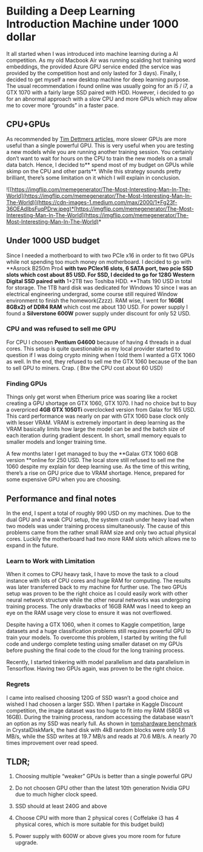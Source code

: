 
# Building a Deep Learning Introduction Machine under 1000 dollar

It all started when I was introduced into machine learning during a AI competition. As my old Macbook Air was running scalding hot training word embeddings, the provided Azure GPU service ended (the service was provided by the competition host and only lasted for 3 days). Finally, I decided to get myself a new desktop machine for deep learning purpose. The usual recommendation i found online was usually going for an i5 / i7, a GTX 1070 with a fairly large SSD paired with HDD. However, i decided to go for an abnormal approach with a slow CPU and more GPUs which may allow me to cover more “grounds” in a faster pace.

## **CPU+GPUs**

As recommended by [Tim Dettmers articles](http://timdettmers.com/2017/04/09/which-gpu-for-deep-learning/), more slower GPUs are more useful than a single powerful GPU. This is very useful when you are testing a new models while you are running another training session. You certainly don’t want to wait for hours on the CPU to train the new models on a small data batch. Hence, I decided to** spend most of my budget on GPUs while skimp on the CPU and other parts**. While this strategy sounds pretty brilliant, there’s some limitation on it which I will explain in conclusion.

![[https://imgflip.com/memegenerator/The-Most-Interesting-Man-In-The-World](https://imgflip.com/memegenerator/The-Most-Interesting-Man-In-The-World)](https://cdn-images-1.medium.com/max/2000/1*Fg23f-36OEAdIbsFuqPDrw.jpeg)*[https://imgflip.com/memegenerator/The-Most-Interesting-Man-In-The-World](https://imgflip.com/memegenerator/The-Most-Interesting-Man-In-The-World)*

## Under 1000 USD budget

Since I needed a motherboard to with two PCIe x16 in order to fit two GPUs while not spending too much money on motherboard. I decided to go with **Asrock B250m Pro4 **with two PCIex16 slots, 6 SATA port, two pcie SSD slots which cost about 85 USD. For SSD, I decided to go for **128G Western Digital SSD** paired with** 1+2TB two Toshiba HDD. **Thats 190 USD in total for storage. The 1TB hard disk was dedicated for Windows 10 since I was an electrical engineering undergrad, some course still required Window environment to finish the homework(Zzzz). RAM wise, I went for **16GB( 8GBx2) of DDR4 RAM** which cost me about 130 USD. For power supply I found a **Silverstone 600W** power supply under discount for only 52 USD.

### CPU and was refused to sell me GPU

For CPU I choosen **Pentium G4600** because of having 4 threads in a dual cores. This setup is quite questionable as my local provider started to question if I was doing crypto mining when I told them I wanted a GTX 1060 as well. In the end, they refused to sell me the GTX 1060 because of the ban to sell GPU to miners. Crap. ( Btw the CPU cost about 60 USD)

### **Finding GPUs**

Things only get worst when Etherium price was soaring like a rocket creating a GPU shortage on GTX 1060, GTX 1070. I had no choice but to buy a overpriced **4GB** **GTX 1050Ti** overclocked version from Galax for 165 USD. This card performance was nearly on par with GTX 1060 base clock only with lesser VRAM. VRAM is extremely important in deep learning as the VRAM basically limits how large the model can be and the batch size of each iteration during gradient descent. In short, small memory equals to smaller models and longer training time.

A few months later I get managed to buy the **Galax GTX 1060 6GB version **online for 250 USD. The local store still refused to sell me the 1060 despite my explain for deep learning use. As the time of this writing, there’s a rise on GPU price due to VRAM shortage. Hence, prepared for some expensive GPU when you are choosing.

## Performance and final notes

In the end, I spent a total of roughly 990 USD on my machines. Due to the dual GPU and a weak CPU setup, the system crash under heavy load when two models was under training process simultaneously. The cause of this problems came from the rather small RAM size and only two actual physical cores. Luckily the motherboard had two more RAM slots which allows me to expand in the future.

### Learn to Work with Limitation

When it comes to CPU heavy task, I have to move the task to a cloud instance with lots of CPU cores and huge RAM for computing. The results was later transferred back to my machine for further use. The two GPUs setup was proven to be the right choice as I could easily work with other neural network structure while the other neural networks was undergoing training process. The only drawbacks of 16GB RAM was I need to keep an eye on the RAM usage very close to ensure it was not overflowed.

Despite having a GTX 1060, when it comes to Kaggle competition, large datasets and a huge classification problems still requires powerful GPU to train your models. To overcome this problem, I started by writing the full code and undergo complete testing using smaller dataset on my GPUs before pushing the final code to the cloud for the long training process.

Recently, I started tinkering with model parallelism and data parallelism in Tensorflow. Having two GPUs again, was proven to be the right choice.

### Regrets

I came into realised choosing 120G of SSD wasn’t a good choice and wished I had choosen a larger SSD. When I partake in Kaggle Discount competition, the image dataset was too huge to fit into my RAM (58GB vs 16GB). During the training process, random accessing the database wasn’t an option as my SSD was nearly full. As shown in [tomshardware benchmark](http://www.tomshardware.com/reviews/ssd-upgrade-hdd-performance,3023-6.html) in CrystalDiskMark, the hard disk with 4kB random blocks were only 1.6 MB/s, while the SSD writes at 19.7 MB/s and reads at 70.6 MB/s. A nearly 70 times improvement over read speed.

## TLDR;

1. Choosing multiple “weaker” GPUs is better than a single powerful GPU

1. Do not choosen GPU other than the latest 10th generation Nvidia GPU due to much higher clock speed.

1. SSD should at least 240G and above

1. Choose CPU with more than 2 physical cores ( Coffelake i3 has 4 physical cores, which is more suitable for this budget build)

1. Power supply with 600W or above gives you more room for future upgrade.
